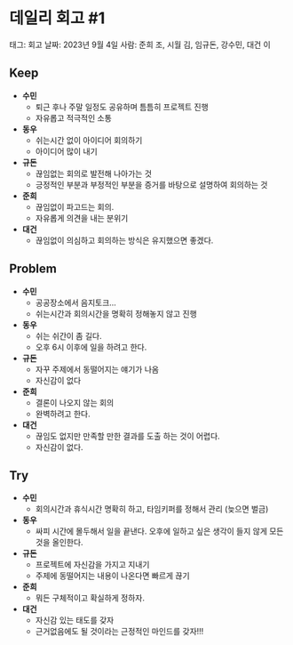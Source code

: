 # 데일리 회고 #1

태그: 회고
날짜: 2023년 9월 4일
사람: 준희 조, 시월 김, 임규돈, 강수민, 대건 이

## Keep

- **수민**
    - 퇴근 후나 주말 일정도 공유하며 틈틈히 프로젝트 진행
    - 자유롭고 적극적인 소통
- **동우**
    - 쉬는시간 없이 아이디어 회의하기
    - 아이디어 많이 내기
- **규돈**
    - 끊임없는 회의로 발전해 나아가는 것
    - 긍정적인 부분과 부정적인 부분을 증거를 바탕으로 설명하여 회의하는 것
- **준희**
    - 끊임없이 파고드는 회의.
    - 자유롭게 의견을 내는 분위기
- **대건**
    - 끊임없이 의심하고 회의하는 방식은 유지했으면 좋겠다.

## Problem

- **수민**
    - 공공장소에서 음지토크…
    - 쉬는시간과 회의시간을 명확히 정해놓지 않고 진행
- **동우**
    - 쉬는 쉬간이 좀 길다.
    - 오후 6시 이후에 일을 하려고 한다.
- **규돈**
    - 자꾸 주제에서 동떨어지는 얘기가 나옴
    - 자신감이 없다
- **준희**
    - 결론이 나오지 않는 회의
    - 완벽하려고 한다.
- **대건**
    - 끊임도 없지만 만족할 만한 결과를 도출 하는 것이 어렵다.
    - 자신감이 없다.

## Try

- **수민**
    - 회의시간과 휴식시간 명확히 하고, 타임키퍼를 정해서 관리 (늦으면 벌금)
- **동우**
    - 싸피 시간에 몰두해서 일을 끝낸다. 오후에 일하고 싶은 생각이 들지 않게 모든것을 올인한다.
- **규돈**
    - 프로젝트에 자신감을 가지고 지내기
    - 주제에 동떨어지는 내용이 나온다면 빠르게 끊기
- **준희**
    - 뭐든 구체적이고 확실하게 정하자.
- **대건**
    - 자신감 있는 태도를 갖자
    - 근거없음에도 될 것이라는 근정적인 마인드를 갖자!!!